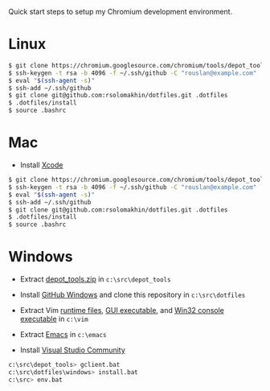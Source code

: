 Quick start steps to setup my Chromium development environment.

# Linux

```sh
$ git clone https://chromium.googlesource.com/chromium/tools/depot_tools.git
$ ssh-keygen -t rsa -b 4096 -f ~/.ssh/github -C "rouslan@example.com"
$ eval "$(ssh-agent -s)"
$ ssh-add ~/.ssh/github
$ git clone git@github.com:rsolomakhin/dotfiles.git .dotfiles
$ .dotfiles/install
$ source .bashrc
```

# Mac

- Install [Xcode](https://developer.apple.com/xcode/)

```sh
$ git clone https://chromium.googlesource.com/chromium/tools/depot_tools.git
$ ssh-keygen -t rsa -b 4096 -f ~/.ssh/github -C "rouslan@example.com"
$ eval "$(ssh-agent -s)"
$ ssh-add ~/.ssh/github
$ git clone git@github.com:rsolomakhin/dotfiles.git .dotfiles
$ .dotfiles/install
$ source .bashrc
```

# Windows

- Extract
  [depot_tools.zip](https://src.chromium.org/svn/trunk/tools/depot_tools.zip) in
  `c:\src\depot_tools`

- Install [GitHub Windows](https://windows.github.com/) and clone this
  repository in `c:\src\dotfiles`

- Extract Vim [runtime files](ftp://ftp.vim.org/pub/vim/pc/vim74rt.zip), [GUI
  executable](ftp://ftp.vim.org/pub/vim/pc/gvim74.zip), and [Win32 console
  executable](ftp://ftp.vim.org/pub/vim/pc/vim74w32.zip) in `c:\vim`

- Extract
  [Emacs](https://ftp.gnu.org/gnu/emacs/windows/emacs-24.4-bin-i686-pc-mingw32.zip)
  in `c:\emacs`

- Install [Visual Studio Community](https://www.visualstudio.com/)

```sh
c:\src\depot_tools> gclient.bat
c:\src\dotfiles\windows> install.bat
c:\src> env.bat
```
